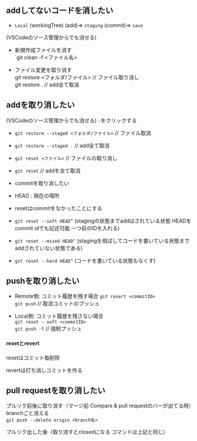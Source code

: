 ## addしてないコードを消したい

+ `Local` (workingTree) (add)=> `staging` (commit)=> `save`<br>

(VSCodeのソース管理からでも消せる)<br>
+ 新規作成ファイルを消す<br>
`git clean -f <ファイル名><br>

+ ファイル変更を取り消す<br>
git restore <フォルダ/ファイル> // ファイル取り消し<br>
git restore . // add全て取消<br>

## addを取り消したい

(VSCodeのソース管理からでも消せる) `-`をクリックする<br>

+ `git restore --staged <フォルダ/ファイル>` // ファイル取消<br>

+ `git restore --staged .` // add全て取消<br>

+ `git reset <ファイル>` // ファイルの取り消し<br>

+ `git reset` // addを全て取消<br>

+ commitを取り消したい

+ HEAD : 現在の場所<br>

+ resetはcommitをなかったことにする<br>

+ `git reset --soft HEAD^` (stagingの状態までaddはされている状態 HEADをcommit idでも記述可能 一つ前のIDを入れる)<br>

+ `git reset --mixed HEAD^` (stagingを飛ばしてコードを書いている状態まで addされていない状態である)<br>

+ `git reset --hard HEAD^` (コードを書いている状態もなくす)<br>

## pushを取り消したい

+ Remote側: コミット履歴を残す場合
`git revert <commitID>` <br>
`git push` // 取消コミットのプッシュ<br>

+ Local側: コミット履歴を残さない場合<br>
`git reset --soft <commitID>`<br>
`git push -f` // 強制プッシュ<br>

#### resetとrevert

resetはコミット毎削除<br>

revertは打ち消しコミットを作る<br>

## pull requestを取り消したい

プルリク前後に取り消す（マージ前 Compare & pull requestのバーが出てる時）branchごと消える<br>
`git push --delete origin <branch名>`<br>

プルリク出した後（取り消すとclosedになる コマンドは上記と同じ）<br>

